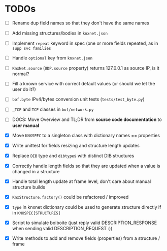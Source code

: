 TODOs
=====

- [ ] Rename dup field names so that they don't have the same names
- [ ] Add missing structures/bodies in `knxnet.json`
- [ ] Implement `repeat` keyword in spec (one or more fields repeated, as in `supp svc families`
- [ ] Handle `optional` key from `knxnet.json`
- [ ] `KnxNet.source` (`UDP.source` property) returns 127.0.0.1 as source IP, is it normal? 
- [ ] Fill a known service with correct default values (or should we let the user do it?)
- [ ] `bof.byte` IPv4/bytes conversion unit tests (`tests/test_byte.py`)
- [ ] `_TCP` and `TCP` classes in `bof/network.py` 
- [ ] DOCS: Move Overview and TL;DR from **source code documentation** to **user manual**

- [X] Move `KNXSPEC` to a singleton class with dictionary names == properties
- [X] Write unittest for fields resizing and structure length updates
- [X] Replace `DIB` type and `dibtype`s with distinct DIB structures
- [X] Correctly handle length fields so that they are updated when a value is changed in a structure
- [X] Handle total length update at frame level, don't care about manual structure builds
- [X] `KnxStructure.factory()` could be refactored / improved
- [X] `type` in knxnet dictionary could be used to generate structure directly if in `KNXSPEC[STRUCTURES]`
- [X] Script to simulate boiboite (just reply valid DESCRIPTION_RESPONSE when sending valid DESCRIPTION_REQUEST :))
- [X] Write methods to add and remove fields (properties) from a structure / frame
